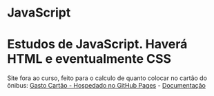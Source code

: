 # JavaScript
<h1>Estudos de JavaScript. Haverá HTML e eventualmente CSS</h1>

<p>Site fora ao curso, feito para o calculo de quanto colocar no cartão do ônibus: <a href="https://gbarbosa06.github.io/JavaScript/gastoCartao/">Gasto Cartão - Hospedado no GitHub Pages</a> - <a href="https://github.com/GBarbosa06/JavaScript/blob/main/gastoCartao/readme.md">Documentação</a></p>
